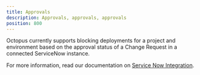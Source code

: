 ```yaml
---
title: Approvals
description: Approvals, approvals, approvals
position: 800
---
```



Octopus currently supports blocking deployments for a project and environment based on the approval status of a Change Request in a connected ServiceNow instance.

For more information, read our documentation on [Service Now Integration](service-now/index.md).

